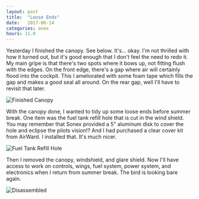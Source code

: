 ```yaml
---
layout: post
title:  "Loose Ends"
date:   2017-06-14 
categories: onex
hours: 11.0
---
```


Yesterday I finished the canopy.  See below.  It's... okay.  I'm not thrilled with how it turned out, but it's good enough that I don't feel the need to redo it.  My main gripe is that there's two spots where it bows up, not fitting flush with the edges.  On the front edge, there's a gap where air will certainly flood into the cockpit.  This I ameliorated with some foam tape which fills the gap and makes a good seal all around.  On the rear gap, well I'll have to revisit that later.      

![Finished Canopy](/onex/img/2017-06-14/1.jpg)

With the canopy done, I wanted to tidy up some loose ends before summer break.  One item was the fuel tank refill hole that is cut in the wind shield.  You may remember that Sonex provided a 5" aluminum disk to cover the hole and eclipse the pilots vision!?  And I had purchased a clear cover kit from AirWard.  I installed that.  It's much nicer.

![Fuel Tank Refill Hole](/onex/img/2017-06-14/2.jpg)

Then I removed the canopy, windshield, and glare shield.  Now I'll have access to work on controls, wings, fuel system, power system, and electronics when I return from summer break.  The bird is looking bare again.

![Disassembled](/onex/img/2017-06-14/3.jpg)

